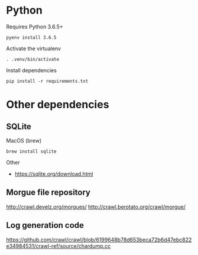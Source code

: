 # Python

Requires Python 3.6.5+

```
pyenv install 3.6.5
```

Activate the virtualenv

```
. .venv/bin/activate
```

Install dependencies

```
pip install -r requirements.txt
```

# Other dependencies

## SQLite
MacOS (brew)

```
brew install sqlite
```

Other
- https://sqlite.org/download.html

## Morgue file repository

http://crawl.develz.org/morgues/
http://crawl.berotato.org/crawl/morgue/

## Log generation code

https://github.com/crawl/crawl/blob/6199648b78d653beca72b6d47ebc822e34984531/crawl-ref/source/chardump.cc
